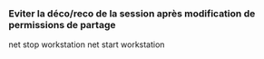 ### Eviter la déco/reco de la session après modification de permissions de partage
net stop workstation
net start workstation
